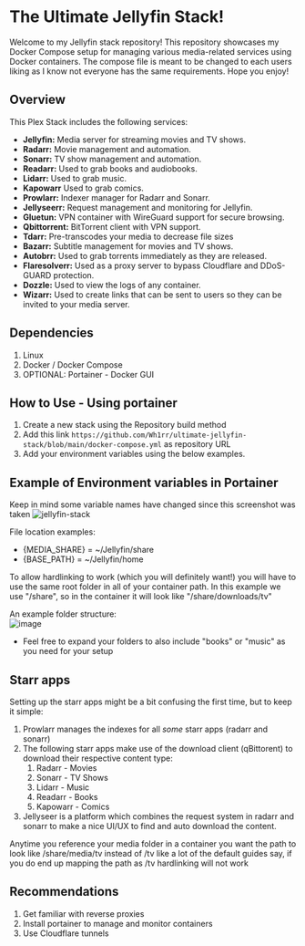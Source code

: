 # The Ultimate Jellyfin Stack!

Welcome to my Jellyfin stack repository! This repository showcases my Docker Compose setup for managing various media-related services using Docker containers. The compose file is meant to be changed to each users liking as I know not everyone has the same requirements. Hope you enjoy!

## Overview

This Plex Stack includes the following services:

- **Jellyfin:** Media server for streaming movies and TV shows.
- **Radarr:** Movie management and automation.
- **Sonarr:** TV show management and automation.
- **Readarr:** Used to grab books and audiobooks.
- **Lidarr:** Used to grab music.
- **Kapowarr** Used to grab comics.
- **Prowlarr:** Indexer manager for Radarr and Sonarr.
- **Jellyseerr:** Request management and monitoring for Jellyfin.
- **Gluetun:** VPN container with WireGuard support for secure browsing.
- **Qbittorrent:** BitTorrent client with VPN support.
- **Tdarr:** Pre-transcodes your media to decrease file sizes
- **Bazarr:** Subtitle management for movies and TV shows.
- **Autobrr:** Used to grab torrents immediately as they are released.
- **Flaresolverr:** Used as a proxy server to bypass Cloudflare and DDoS-GUARD protection.
- **Dozzle:** Used to view the logs of any container.
- **Wizarr:** Used to create links that can be sent to users so they can be invited to your media server.

## Dependencies

1. Linux
2. Docker / Docker Compose
3. OPTIONAL: Portainer - Docker GUI

## How to Use - Using portainer
1. Create a new stack using the Repository build method
2. Add this link `https://github.com/Wh1rr/ultimate-jellyfin-stack/blob/main/docker-compose.yml` as repository URL
3. Add your environment variables using the below examples.

## Example of Environment variables in Portainer
Keep in mind some variable names have changed since this screenshot was taken
![jellyfin-stack](https://github.com/user-attachments/assets/1b984a6f-df7f-46c9-9dd1-54c62b6854a6)

  
File location examples:
- {MEDIA_SHARE} = ~/Jellyfin/share
- {BASE_PATH} = ~/Jellyfin/home

To allow hardlinking to work (which you will definitely want!) you will have to use the same root folder in all of your container path. In this example we use "/share", so in the container it will look like "/share/downloads/tv"

An example folder structure:  
![image](https://github.com/DonMcD/ultimate-plex-stack/assets/90471623/2003ac26-a929-4ff6-ad67-e35fc51fb51a)
  
- Feel free to expand your folders to also include "books" or "music" as you need for your setup
  
## Starr apps
Setting up the starr apps might be a bit confusing the first time, but to keep it simple:
1. Prowlarr manages the indexes for all *some* starr apps (radarr and sonarr)
2. The following starr apps make use of the download client (qBittorent) to download their respective content type:
   1. Radarr - Movies
   2. Sonarr - TV Shows
   3. Lidarr - Music
   4. Readarr - Books
   5. Kapowarr - Comics
3. Jellyseer is a platform which combines the request system in radarr and sonarr to make a nice UI/UX to find and auto download the content.
  
Anytime you reference your media folder in a container you want the path to look like /share/media/tv instead of /tv like a lot of the default guides say, if you do end up mapping the path as /tv hardlinking will not work

## Recommendations

1. Get familiar with reverse proxies
2. Install portainer to manage and monitor containers
3. Use Cloudflare tunnels

